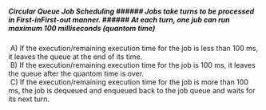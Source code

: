 ##### Circular Queue Job Scheduling ###### Jobs take turns to be processed in First-inFirst-out manner. ###### At each turn, one jub can run maximum 100 milliseconds (quantom time)
&nbsp;A) If the execution/remaining execution time for the job is less than 100 ms, it leaves the queue at the end of its time.<br/>
&nbsp;B) If the execution/remaining execution time for the job is 100 ms, it leaves the queue after the quantom time is over.<br/>
&nbsp;C) If the execution/remaining execution time for the job is more than 100 ms, the job is dequeued and enqueued back to the job queue and waits for its next turn.
